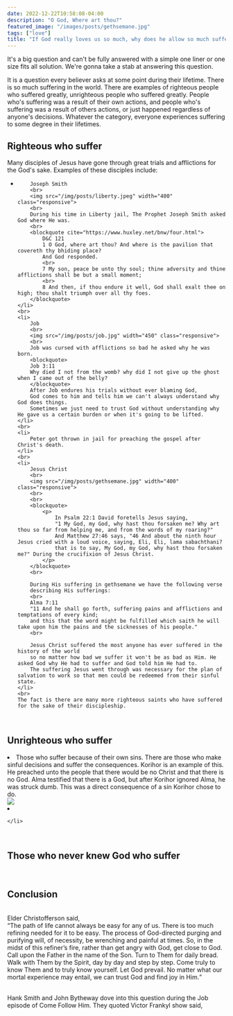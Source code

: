 ```yaml
---
date: 2022-12-22T10:58:08-04:00
description: "O God, Where art thou?"
featured_image: "/images/posts/gethsemane.jpg"
tags: ["love"]
title: "If God really loves us so much, why does he allow so much suffering?"
---
```



It's a big question and can't be fully answered with a simple one liner or one size fits all solution. 
We're gonna take a stab at answering this question. 

It is a question every believer asks at some point during their lifetime. 
There is so much suffering in the world. 
There are examples of righteous people who suffered greatly, unrighteous people who suffered greatly. 
People who's suffering was a result of their own actions, and people who's suffering was a result of others actions, 
or just happened regardless of anyone's decisions.
Whatever the category, everyone experiences suffering to some degree in their lifetimes. 

<h2>Righteous who suffer</h2>

<p>
    Many disciples of Jesus have gone through great trials and afflictions for the God's sake. 
    Examples of these disciples include: 
</p>

<ul>
    <li>
        
        Joseph Smith
        <br>
        <img src="/img/posts/liberty.jpeg" width="400" class="responsive">
        <br>
        During his time in Liberty jail, The Prophet Joseph Smith asked God where He was. 
        <br>
        <blockquote cite="https://www.huxley.net/bnw/four.html">
            D&C 121
            1 O God, where art thou? And where is the pavilion that covereth thy bhiding place?
            And God responded.
            <br>
            7 My son, peace be unto thy soul; thine adversity and thine afflictions shall be but a small moment;
            <br>
            8 And then, if thou endure it well, God shall exalt thee on high; thou shalt triumph over all thy foes.
        </blockquote>
    </li>
    <br>
    <li>
        Job
        <br>
        <img src="/img/posts/job.jpg" width="450" class="responsive">
        <br>
        Job was cursed with afflictions so bad he asked why he was born.
        <blockquote>
        Job 3:11
        Why died I not from the womb? why did I not give up the ghost when I came out of the belly?
        </blockquote>
        After Job endures his trials without ever blaming God, 
        God comes to him and tells him we can't always understand why God does things.
        Sometimes we just need to trust God without understanding why He gave us a certain burden or when it's going to be lifted.
    </li>
    <br>
    <li>
        Peter got thrown in jail for preaching the gospel after Christ's death.
    </li>
    <br>
    <li>
        Jesus Christ
        <br>
        <img src="/img/posts/gethsemane.jpg" width="400" class="responsive">
        <br>
        <br>
        <blockquote>
            <p>
                In Psalm 22:1 David foretells Jesus saying, 
                "1 My God, my God, why hast thou forsaken me? Why art thou so far from helping me, and from the words of my roaring?"
                And Matthew 27:46 says, "46 And about the ninth hour Jesus cried with a loud voice, saying, Eli, Eli, lama sabachthani?
                that is to say, My God, my God, why hast thou forsaken me?" During the crucifixion of Jesus Christ. 
            </p>
        </blockquote>
        <br>
        
        During His suffering in gethsemane we have the following verse 
        describing His sufferings:
        <br>
        Alma 7:11
        "11 And he shall go forth, suffering pains and afflictions and temptations of every kind; 
        and this that the word might be fulfilled which saith he will take upon him the pains and the sicknesses of his people."
        <br>

        Jesus Christ suffered the most anyone has ever suffered in the history of the world 
        so no matter how bad we suffer it won't be as bad as Him. He asked God why He had to suffer and God told him He had to. 
        The suffering Jesus went through was necessary for the plan of salvation to work so that men could be redeemed from their sinful state.
    </li>
    <br>
    The fact is there are many more righteous saints who have suffered for the sake of their discipleship. 

</ul>
<br>

<h2>Unrighteous who suffer</h2>
<lu>
    <li>
        Those who suffer because of their own sins. There are those who make sinful decisions and suffer the consequences. 
        Korihor is an example of this. He preached unto the people that there would be no Christ and that there is no God. 
        Alma testified that there is a God, but after Korihor ignored Alma, he was struck dumb. 
        This was a direct consequence of a sin Korihor chose to do. 
    </li>
    <img src="img/posts/alma.jpeg" class="responsive">
    <br>
    <li>
        
    </li>
</lu>

<br>
<h2>Those who never knew God who suffer</h2>

<br>
<h2>Conclusion</h2>
<br>
Elder Christofferson said, 
<br>
<q>The path of life cannot always be easy for any of us. There is too much refining needed for it to be easy. The process of God-directed purging and purifying will, of necessity, be wrenching and painful at times. 
So, in the midst of this refiner’s fire, rather than get angry with God, get close to God. Call upon the Father in the name of the Son. Turn to Them for daily bread. Walk with Them by the Spirit, day by day and step by step. Come truly to know Them and to truly know yourself. Let God prevail. 
No matter what our mortal experience may entail, we can trust God and find joy in Him.</q>
<br>
<br>

Hank Smith and John Bytheway dove into this question during the Job episode of Come Follow Him. They quoted Victor Frankyl show said, 
    

</html>